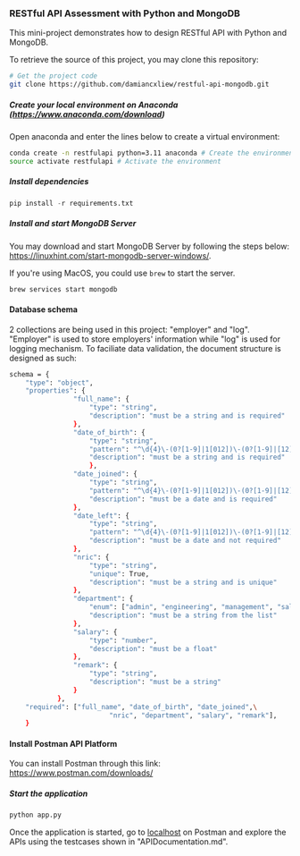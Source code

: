 ### RESTful API Assessment with Python and MongoDB

This mini-project demonstrates how to design RESTful API with Python and MongoDB.

To retrieve the source of this project, you may clone this repository:

```bash
# Get the project code
git clone https://github.com/damiancxliew/restful-api-mongodb.git
```

##### Create your local environment on Anaconda (https://www.anaconda.com/download)
Open anaconda and enter the lines below to create a virtual environment:

```bash
conda create -n restfulapi python=3.11 anaconda # Create the environment
source activate restfulapi # Activate the environment
```

##### Install dependencies

```python
pip install -r requirements.txt
```

##### Install and start MongoDB Server

You may download and start MongoDB Server by following the steps below: https://linuxhint.com/start-mongodb-server-windows/. 

If you're using MacOS, you could use `brew` to start the server.

```bash
brew services start mongodb
```

#### Database schema
2 collections are being used in this project: "employer" and "log".
"Employer" is used to store employers' information while "log" is used for logging mechanism.
To faciliate data validation, the document structure is designed as such: 
```bash
schema = {
    "type": "object",
    "properties": {
                "full_name": {
                    "type": "string",
                    "description": "must be a string and is required"
                },
                "date_of_birth": {
                    "type": "string",
                    "pattern": "^\d{4}\-(0?[1-9]|1[012])\-(0?[1-9]|[12][0-9]|3[01])$",
                    "description": "must be a string and is required"
                    },
                "date_joined": {
                    "type": "string",
                    "pattern": "^\d{4}\-(0?[1-9]|1[012])\-(0?[1-9]|[12][0-9]|3[01])$",
                    "description": "must be a date and is required"
                },
                "date_left": {
                    "type": "string",
                    "pattern": "^\d{4}\-(0?[1-9]|1[012])\-(0?[1-9]|[12][0-9]|3[01])$",
                    "description": "must be a date and not required"
                },
                "nric": {
                    "type": "string",
                    "unique": True,
                    "description": "must be a string and is unique"
                },
                "department": {
                    "enum": ["admin", "engineering", "management", "sales", "qc"],
                    "description": "must be a string from the list"
                },
                "salary": {
                    "type": "number",
                    "description": "must be a float"
                },
                "remark": {
                    "type": "string",
                    "description": "must be a string"
                }
            },
    "required": ["full_name", "date_of_birth", "date_joined",\
                         "nric", "department", "salary", "remark"],
    }

``` 



#### Install Postman API Platform

You can install Postman through this link: https://www.postman.com/downloads/

##### Start the application

```bash
python app.py
```

Once the application is started, go to [localhost](http://localhost:5000/)
on Postman and explore the APIs using the testcases shown in "APIDocumentation.md".
